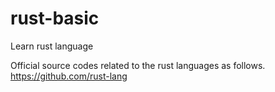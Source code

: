 # rust-basic
Learn rust language

Official source codes related to the rust languages as follows.
https://github.com/rust-lang
